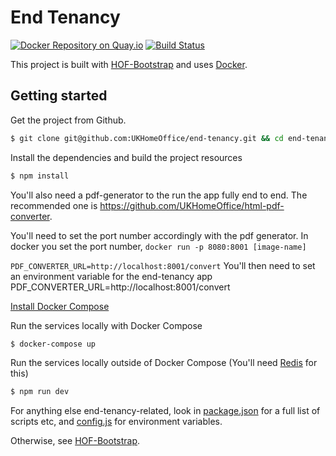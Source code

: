 # End Tenancy

[![Docker Repository on Quay.io](https://quay.io/repository/ukhomeofficedigital/end-tenancy/status "Docker Repository on Quay.io")](https://quay.io/repository/ukhomeofficedigital/end-tenancy) [![Build Status](https://travis-ci.org/UKHomeOffice/end-tenancy.svg?branch=master)](https://travis-ci.org/UKHomeOffice/end-tenancy)

This project is built with [HOF-Bootstrap](https://github.com/UKHomeOffice/hof-bootstrap) and uses [Docker](https://www.docker.com/).

## Getting started

Get the project from Github.
```bash
$ git clone git@github.com:UKHomeOffice/end-tenancy.git && cd end-tenancy
```

Install the dependencies and build the project resources
```bash
$ npm install
```

You'll also need a pdf-generator to the run the app fully end to end.  The recommended one is https://github.com/UKHomeOffice/html-pdf-converter.

You'll need to set the port number accordingly with the pdf generator.  In docker you set the port number, `docker run -p 8080:8001 [image-name]`


`PDF_CONVERTER_URL=http://localhost:8001/convert`
You'll then need to set an environment variable for the end-tenancy app PDF_CONVERTER_URL=http://localhost:8001/convert


[Install Docker Compose](https://docs.docker.com/compose/install/)

Run the services locally with Docker Compose
```bash
$ docker-compose up
```

Run the services locally outside of Docker Compose (You'll need [Redis](http://redis.io/) for this)
```bash
$ npm run dev
```

For anything else end-tenancy-related, look in [package.json](./package.json) for a full list of scripts etc, and
[config.js](./config.js) for environment variables.

Otherwise, see [HOF-Bootstrap](https://github.com/UKHomeOffice/hof-bootstrap).
